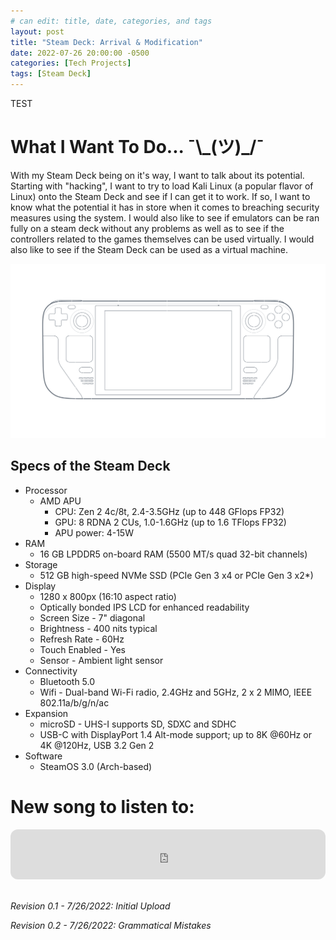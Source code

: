 ```yaml
---
# can edit: title, date, categories, and tags
layout: post
title: "Steam Deck: Arrival & Modification"
date: 2022-07-26 20:00:00 -0500
categories: [Tech Projects]
tags: [Steam Deck]
---
```


TEST

# What I Want To Do... ¯\\\_(ツ)_/¯
With my Steam Deck being on it's way, I want to talk about its potential. Starting with "hacking", I want to try to load Kali Linux (a popular flavor of Linux) onto the Steam Deck and see if I can get it to work. If so, I want to know what the potential it has in store when it comes to breaching security measures using the system. I would also like to see if emulators can be ran fully on a steam deck without any problems as well as to see if the controllers related to the games themselves can be used virtually. I would also like to see if the Steam Deck can be used as a virtual machine.


![SteamDeck](/assets/img/steam_deck_tech_specs.png)

## Specs of the Steam Deck
 * Processor
    * AMD APU
         * CPU: Zen 2 4c/8t, 2.4-3.5GHz (up to 448 GFlops FP32)
         * GPU: 8 RDNA 2 CUs, 1.0-1.6GHz (up to 1.6 TFlops FP32)
         * APU power: 4-15W
 * RAM
     * 16 GB LPDDR5 on-board RAM (5500 MT/s quad 32-bit channels)
 * Storage
     * 512 GB high-speed NVMe SSD (PCIe Gen 3 x4 or PCIe Gen 3 x2*)
 * Display
     * 1280 x 800px (16:10 aspect ratio)
     * Optically bonded IPS LCD for enhanced readability
     * Screen Size - 7" diagonal
     * Brightness - 400 nits typical
     * Refresh Rate - 60Hz
     * Touch Enabled - Yes
     * Sensor - Ambient light sensor
 * Connectivity
     * Bluetooth 5.0
     * Wifi - Dual-band Wi-Fi radio, 2.4GHz and 5GHz, 2 x 2 MIMO, IEEE 802.11a/b/g/n/ac
 * Expansion
     * microSD - UHS-I supports SD, SDXC and SDHC
     * USB-C with DisplayPort 1.4 Alt-mode support; up to 8K @60Hz or 4K @120Hz, USB 3.2 Gen 2
 * Software
     * SteamOS 3.0 (Arch-based)

# New song to listen to:
<iframe style="border-radius:12px" src="https://open.spotify.com/embed/track/3CLSHJv5aUROAN2vfOyCOh?utm_source=generator" width="100%" height="80" frameBorder="0" allowfullscreen="" allow="autoplay; clipboard-write; encrypted-media; fullscreen; picture-in-picture"></iframe>

<br>
<br>

_Revision 0.1 - 7/26/2022: Initial Upload_
<br>

_Revision 0.2 - 7/26/2022: Grammatical Mistakes_
<br>